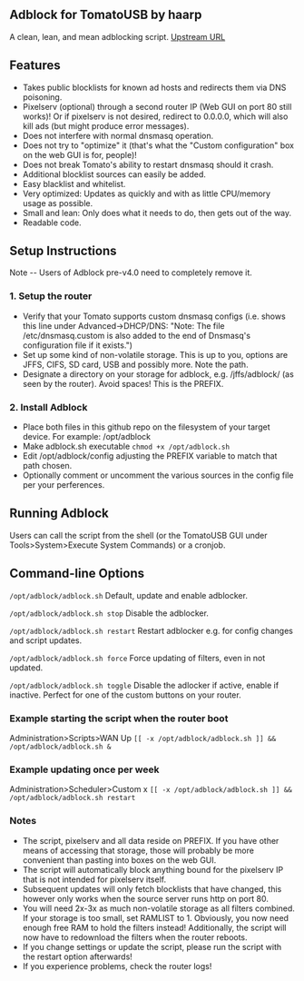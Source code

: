 ## Adblock for TomatoUSB by haarp
A clean, lean, and mean adblocking script.
[Upstream URL](http://www.linksysinfo.org/index.php?threads/script-clean-lean-and-mean-adblocking.68464/)

## Features
* Takes public blocklists for known ad hosts and redirects them via DNS poisoning.
* Pixelserv (optional) through a second router IP (Web GUI on port 80 still works)! Or if pixelserv is not desired, redirect to 0.0.0.0, which will also kill ads (but might produce error messages).
* Does not interfere with normal dnsmasq operation.
* Does not try to "optimize" it (that's what the "Custom configuration" box on the web GUI is for, people)!
* Does not break Tomato's ability to restart dnsmasq should it crash.
* Additional blocklist sources can easily be added.
* Easy blacklist and whitelist.
* Very optimized: Updates as quickly and with as little CPU/memory usage as possible.
* Small and lean: Only does what it needs to do, then gets out of the way.
* Readable code.

## Setup Instructions
Note -- Users of Adblock pre-v4.0 need to completely remove it.

### 1. Setup the router
* Verify that your Tomato supports custom dnsmasq configs (i.e. shows this line under Advanced->DHCP/DNS: "Note: The file /etc/dnsmasq.custom is also added to the end of Dnsmasq's configuration file if it exists.")
* Set up some kind of non-volatile storage. This is up to you, options are JFFS, CIFS, SD card, USB and possibly more. Note the path.
* Designate a directory on your storage for adblock, e.g. /jffs/adblock/ (as seen by the router). Avoid spaces! This is the PREFIX.

### 2. Install Adblock
* Place both files in this github repo on the filesystem of your target device. For example: /opt/adblock
* Make adblock.sh executable `chmod +x /opt/adblock.sh`
* Edit /opt/adblock/config adjusting the PREFIX variable to match that path chosen.
* Optionally comment or uncomment the various sources in the config file per your perferences.

## Running Adblock
Users can call the script from the shell (or the TomatoUSB GUI under Tools>System>Execute System Commands) or a cronjob.

## Command-line Options
`/opt/adblock/adblock.sh`	Default, update and enable adblocker.

`/opt/adblock/adblock.sh stop`	Disable the adblocker.

`/opt/adblock/adblock.sh restart`	Restart adblocker e.g. for config changes and script updates.

`/opt/adblock/adblock.sh force`	Force updating of filters, even in not updated.

`/opt/adblock/adblock.sh toggle`	Disable the adlocker if active, enable if inactive. Perfect for one of the custom buttons on your router.

### Example starting the script when the router boot
Administration>Scripts>WAN Up
`[[ -x /opt/adblock/adblock.sh ]] && /opt/adblock/adblock.sh &`

### Example updating once per week
Administration>Scheduler>Custom x
`[[ -x /opt/adblock/adblock.sh ]] && /opt/adblock/adblock.sh restart`

### Notes
* The script, pixelserv and all data reside on PREFIX. If you have other means of accessing that storage, those will probably be more convenient than pasting into boxes on the web GUI.
* The script will automatically block anything bound for the pixelserv IP that is not intended for pixelserv itself.
* Subsequent updates will only fetch blocklists that have changed, this however only works when the source server runs http on port 80.
* You will need 2x-3x as much non-volatile storage as all filters combined. If your storage is too small, set RAMLIST to 1. Obviously, you now need enough free RAM to hold the filters instead! Additionally, the script will now have to redownload the filters when the router reboots.
* If you change settings or update the script, please run the script with the restart option afterwards!
* If you experience problems, check the router logs!
